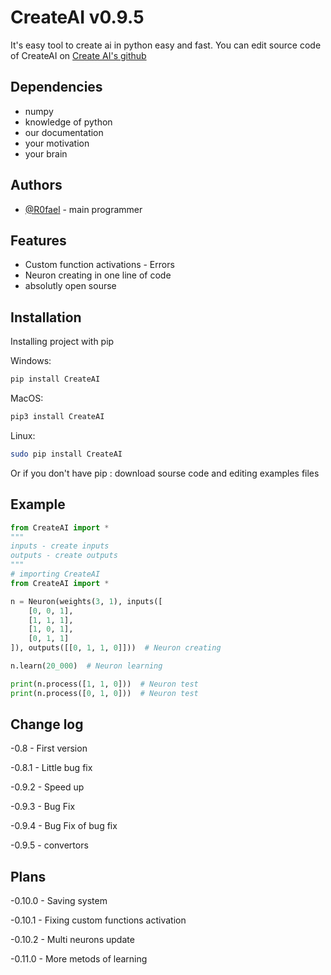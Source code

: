 
# CreateAI v0.9.5
It's easy tool to create ai in python easy and fast.
You can edit source code of CreateAI on [Create AI's github](https://github.com/R0fael/CreateAI)

## Dependencies
 - numpy
 - knowledge of python
 - our documentation
 - your motivation
 - your brain

## Authors

 - [@R0fael](https://www.github.com/R0fael) - main programmer

## Features
 - Custom function activations - Errors
 - Neuron creating in one line of code
 - absolutly open sourse

## Installation

Installing project with pip

Windows:
```bash
pip install СreateAI
```

MacOS:
```bash
pip3 install СreateAI
```

Linux:
```bash
sudo pip install СreateAI
```

Or if you don't have pip :
download sourse code and editing examples files

## Example
```python
from CreateAI import *
"""
inputs - create inputs
outputs - create outputs
"""
# importing CreateAI
from CreateAI import *

n = Neuron(weights(3, 1), inputs([
    [0, 0, 1],
    [1, 1, 1],
    [1, 0, 1],
    [0, 1, 1]
]), outputs([[0, 1, 1, 0]]))  # Neuron creating

n.learn(20_000)  # Neuron learning

print(n.process([1, 1, 0]))  # Neuron test
print(n.process([0, 1, 0]))  # Neuron test
```

## Change log
-0.8 - First version

-0.8.1 - Little bug fix

-0.9.2 - Speed up

-0.9.3 - Bug Fix

-0.9.4 - Bug Fix of bug fix

-0.9.5 - convertors

## Plans
-0.10.0 - Saving system

-0.10.1 - Fixing custom functions activation

-0.10.2 - Multi neurons update

-0.11.0 - More metods of learning